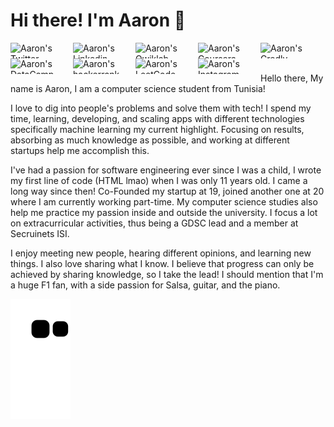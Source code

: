 # Hi there! I'm Aaron 👋
<a href="https://twitter.com/aaronhaddad_">
  <img align="left" alt="Aaron's Twitter" width="100px" height="25px" src="https://img.shields.io/badge/Twitter-1DA1F2?style=for-the-badge&logo=Twitter&logoColor=white" />
</a>
<a href="https://www.linkedin.com/in/haddadaaron/">
  <img align="left" alt="Aaron's Linkedin" width="100px" height="25px" src="https://img.shields.io/badge/Linkedin-0A66C2?style=for-the-badge&logo=Linkedin&logoColor=white" />
</a>
<a href="https://www.qwiklabs.com/public_profiles/e4a32e85-10e8-4f7d-9c0f-f825feeb91cd">
  <img align="left" alt="Aaron's Qwiklab" width="100px" height="25px" src="https://img.shields.io/badge/Qwiklabs-F5CD0E?style=for-the-badge&logo=Qwiklabs&logoColor=black" />
</a>
<a href="https://www.coursera.org/user/7d6bccbfe3f5d6757038594112fd23af">
  <img align="left" alt="Aaron's Coursera" width="100px" height="25px" src="https://img.shields.io/badge/Coursera-0056D2?style=for-the-badge&logo=Coursera&logoColor=white" />
</a>
<a href="https://www.credly.com/users/aaronhaddad_/badges">
  <img align="left" alt="Aaron's Credly" width="100px" height="25px" src="https://img.shields.io/badge/Credly-005850?style=for-the-badge&logo=Credly&logoColor=white" />
</a>
<a href="https://www.datacamp.com/profile/aaronhaddad">
  <img align="left" alt="Aaron's DataCamp" width="100px" height="25px" src="https://img.shields.io/badge/DataCamp-03ef62?style=for-the-badge&logo=DataCamp&logoColor=gray" />
</a>
<a href="https://www.hackerrank.com/aaronhaddad_">
  <img align="left" alt="Aaron's hackerrank" width="100px" height="25px" src="https://img.shields.io/badge/HackerRank-2EC866?style=for-the-badge&logo=HackerRank&logoColor=black" />
</a>
<a href="https://leetcode.com/aaronhaddad/">
  <img align="left" alt="Aaron's LeetCode" width="100px" height="25px" src="https://img.shields.io/badge/LeetCode-ffa116?style=for-the-badge&logo=LeetCode&logoColor=black" />
</a>
<a href="https://www.instagram.com/aaronhaddad_/">
  <img align="left" alt="Aaron's Instagram" width="100px" height="25px" src="https://img.shields.io/badge/Instagram-E4405F?style=for-the-badge&logo=instagram&logoColor=white" />
</a>
<br><br>

Hello there, 
My name is Aaron, I am a computer science student from Tunisia!

I love to dig into people's problems and solve them with tech! I spend my time, learning, developing, and scaling apps with different technologies specifically machine learning my current highlight. Focusing on results, absorbing as much knowledge as possible, and working at different startups help me accomplish this.

I've had a passion for software engineering ever since I was a child, I wrote my first line of code (HTML lmao) when I was only 11 years old. I came a long way since then! Co-Founded my startup at 19, joined another one at 20 where I am currently working part-time. My computer science studies also help me practice my passion inside and outside the university. I focus a lot on extracurricular activities, thus being a GDSC lead and a member at Secruinets ISI.

I enjoy meeting new people, hearing different opinions, and learning new things. I also love sharing what I know. I believe that progress can only be achieved by sharing knowledge, so I take the lead! I should mention that I'm a huge F1 fan, with a side passion for Salsa, guitar, and the piano.



![snake svg](https://github.com/adityamangal1/adityamangal1/blob/output/github-contribution-grid-snake.svg)
